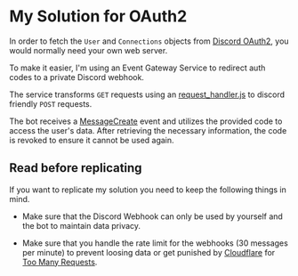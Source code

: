 # My Solution for OAuth2

In order to fetch the `User` and `Connections` objects from [Discord OAuth2](https://discord.com/developers/docs/topics/oauth2), you would normally need your own web server.

To make it easier, I'm using an Event Gateway Service to redirect auth codes to a private Discord webhook.

The service transforms `GET` requests using an [request_handler.js](./request_handler.js) to discord friendly `POST` requests.

The bot receives a [MessageCreate](https://interactions-py.github.io/interactions.py/API%20Reference/API%20Reference/events/discord/#interactions.api.events.discord.MessageCreate) event and utilizes the provided code to access the user's data. After retrieving the necessary information, the code is revoked to ensure it cannot be used again.

## Read before replicating

If you want to replicate my solution you need to keep the following things in mind.

- Make sure that the Discord Webhook can only be used by yourself and the bot to maintain data privacy.

- Make sure that you handle the rate limit for the webhooks (30 messages per minute) to prevent loosing data or get punished by [Cloudflare](https://www.cloudflare.com/) for [Too Many Requests](https://developer.mozilla.org/en-US/docs/Web/HTTP/Status/429).
